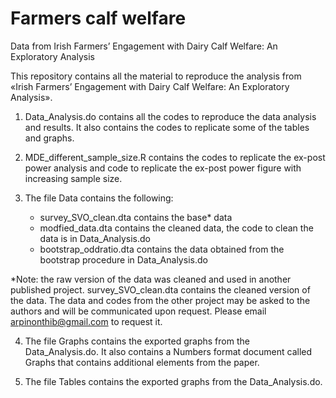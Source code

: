 # Farmers calf welfare
Data from Irish Farmers’ Engagement with Dairy Calf Welfare: An Exploratory Analysis

This repository contains all the material to reproduce the analysis from «Irish Farmers’ Engagement with Dairy Calf Welfare: An Exploratory Analysis». 

1. Data_Analysis.do contains all the codes to reproduce the data analysis and results. It also contains the codes to replicate some of the tables and graphs. 

2. MDE_different_sample_size.R contains the codes to replicate the ex-post power analysis and code to replicate the ex-post power figure with increasing sample size. 

3. The file Data contains the following:
	- survey_SVO_clean.dta contains the base* data
	- modfied_data.dta contains the cleaned data, the code to clean the data is in Data_Analysis.do
	- bootstrap_oddratio.dta contains the data obtained from the bootstrap procedure in Data_Analysis.do

*Note: the raw version of the data was cleaned and used in another published project. survey_SVO_clean.dta contains the cleaned version of the data. The data and codes from the other project may be asked to the authors and will be communicated upon request. Please email arpinonthib@gmail.com to request it. 

4. The file Graphs contains the exported graphs from the Data_Analysis.do. It also contains a Numbers format document called Graphs that contains additional elements from the paper.

5. The file Tables contains the exported graphs from the Data_Analysis.do. 



